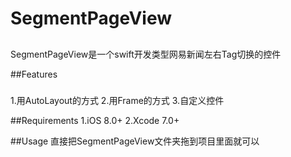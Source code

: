 # SegmentPageView
##
SegmentPageView是一个swift开发类型网易新闻左右Tag切换的控件

##Features
###
1.用AutoLayout的方式
2.用Frame的方式
3.自定义控件

##Requirements
1.iOS 8.0+
2.Xcode 7.0+

##Usage
直接把SegmentPageView文件夹拖到项目里面就可以

